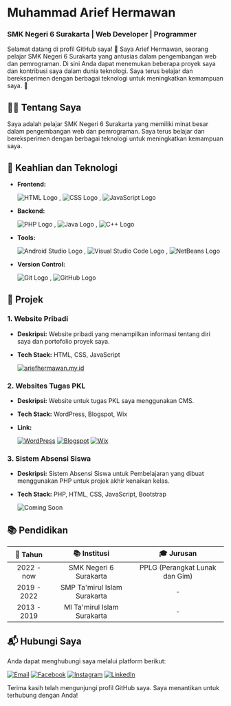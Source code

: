 # Muhammad Arief Hermawan

### SMK Negeri 6 Surakarta | Web Developer | Programmer

Selamat datang di profil GitHub saya! 🌟 Saya Arief Hermawan, seorang pelajar SMK Negeri 6 Surakarta yang antusias dalam pengembangan web dan pemrograman. Di sini Anda dapat menemukan beberapa proyek saya dan kontribusi saya dalam dunia teknologi. Saya terus belajar dan bereksperimen dengan berbagai teknologi untuk meningkatkan kemampuan saya. 🚀

## 🧑‍💻 Tentang Saya

Saya adalah pelajar SMK Negeri 6 Surakarta yang memiliki minat besar dalam pengembangan web dan pemrograman. Saya terus belajar dan bereksperimen dengan berbagai teknologi untuk meningkatkan kemampuan saya.

## 🔧 Keahlian dan Teknologi

- **Frontend:**
  <br>
  
  ![HTML Logo](https://img.shields.io/badge/HTML-E34F26?style=for-the-badge&logo=html5&logoColor=white)
    , ![CSS Logo](https://img.shields.io/badge/CSS-1572B6?style=for-the-badge&logo=css3&logoColor=white)
    , ![JavaScript Logo](https://img.shields.io/badge/JavaScript-F7DF1C?style=for-the-badge&logo=javascript&logoColor=black)

- **Backend:**
  <br>

  ![PHP Logo](https://img.shields.io/badge/PHP-777BB4?style=for-the-badge&logo=php&logoColor=white)
    , ![Java Logo](https://img.shields.io/badge/Java-007396?style=for-the-badge&logo=java&logoColor=white)
    , ![C++ Logo](https://img.shields.io/badge/C%2B%2B-00599C?style=for-the-badge&logo=c%2B%2B&logoColor=white)

- **Tools:**
  <br>

  ![Android Studio Logo](https://img.shields.io/badge/Android_Studio-3DDC84?style=for-the-badge&logo=android-studio&logoColor=white)
    , ![Visual Studio Code Logo](https://img.shields.io/badge/Visual_Studio_Code-007ACC?style=for-the-badge&logo=visual-studio-code&logoColor=white)
    , ![NetBeans Logo](https://img.shields.io/badge/NetBeans-6DB33F?style=for-the-badge&logo=netbeans&logoColor=white)

- **Version Control:**
  <br>

  ![Git Logo](https://img.shields.io/badge/Git-F05032?style=for-the-badge&logo=git&logoColor=white)
    , ![GitHub Logo](https://img.shields.io/badge/GitHub-181717?style=for-the-badge&logo=github&logoColor=white)

  
## 🚀 Projek

### 1. Website Pribadi
   - **Deskripsi:** Website pribadi yang menampilkan informasi tentang diri saya dan portofolio proyek saya.
   - **Tech Stack:** HTML, CSS, JavaScript
    <br>
   
       [![ariefhermawan.my.id](https://img.shields.io/badge/Link-ariefhermawan.my.id-blue?style=for-the-badge)](https://ariefhermawan.my.id)


### 2. Websites Tugas PKL
   - **Deskripsi:** Website untuk tugas PKL saya menggunakan CMS.
   - **Tech Stack:** WordPress, Blogspot, Wix
   - **Link:**
     <br>
     
     [![WordPress](https://img.shields.io/badge/WordPress-21759B?style=for-the-badge&logo=wordpress&logoColor=white)](https://netboyocreation.wordpress.com/)
     [![Blogspot](https://img.shields.io/badge/Blogspot-FF5722?style=for-the-badge&logo=blogger&logoColor=white)](https://netboyocreation.blogspot.com/)
     [![Wix](https://img.shields.io/badge/Wix-000000?style=for-the-badge&logo=wix&logoColor=white)](https://netboyocreation.wixsite.com/netboyo-creation)

### 3. Sistem Absensi Siswa
   - **Deskripsi:** Sistem Absensi Siswa untuk Pembelajaran yang dibuat menggunakan PHP untuk projek akhir kenaikan kelas.
   - **Tech Stack:** PHP, HTML, CSS, JavaScript, Bootstrap
    <br>
   
       ![Coming Soon](https://img.shields.io/badge/Link-Coming_Soon-lightgrey?style=for-the-badge)

## 📚 Pendidikan

| 📅 Tahun       | 📚 Institusi             | 🎓 Jurusan                          |
|:--------------:|:------------------------:|:----------------------------------:|
| 2022 - now     | SMK Negeri 6 Surakarta   | PPLG (Perangkat Lunak dan Gim)      |
| 2019 - 2022    | SMP Ta'mirul Islam Surakarta | -                                |
| 2013 - 2019    | MI Ta'mirul Islam Surakarta | -                                |

## 📬 Hubungi Saya

Anda dapat menghubungi saya melalui platform berikut:

[![Email](https://img.shields.io/badge/Email-D14836?style=for-the-badge&logo=gmail&logoColor=white)](mailto:ariefhermawan072@gmail.com)
[![Facebook](https://img.shields.io/badge/Facebook-1877F2?style=for-the-badge&logo=facebook&logoColor=white)](https://www.facebook.com/muhammad.a.hermawan.121/)
[![Instagram](https://img.shields.io/badge/Instagram-E4405F?style=for-the-badge&logo=instagram&logoColor=white)](https://www.instagram.com/constagames/)
[![LinkedIn](https://img.shields.io/badge/LinkedIn-0A66C2?style=for-the-badge&logo=linkedin&logoColor=white)](https://www.linkedin.com/in/arief-hermawan-03456b256/)

Terima kasih telah mengunjungi profil GitHub saya. Saya menantikan untuk terhubung dengan Anda!
